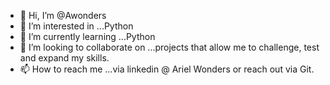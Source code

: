 - 👋 Hi, I’m @Awonders
- 👀 I’m interested in ...Python
- 🌱 I’m currently learning ...Python
- 💞️ I’m looking to collaborate on ...projects that allow me to challenge, test and expand my skills.
- 📫 How to reach me ...via linkedin @ Ariel Wonders or reach out via Git.

<!---
Awonders/Awonders is a ✨ special ✨ repository because its `README.md` (this file) appears on your GitHub profile.
You can click the Preview link to take a look at your changes.
--->
